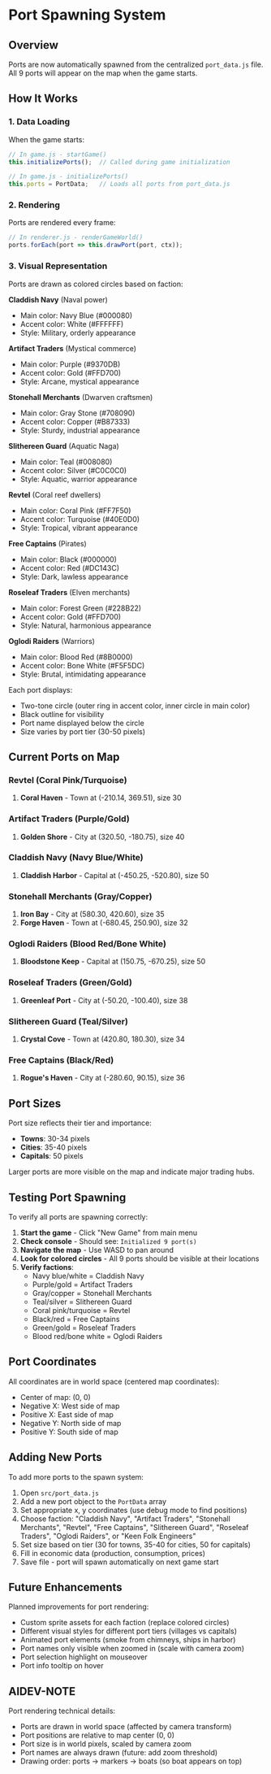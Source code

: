 # Port Spawning System

## Overview

Ports are now automatically spawned from the centralized `port_data.js` file. All 9 ports will appear on the map when the game starts.

## How It Works

### 1. Data Loading
When the game starts:
```javascript
// In game.js - startGame()
this.initializePorts();  // Called during game initialization

// In game.js - initializePorts()
this.ports = PortData;   // Loads all ports from port_data.js
```

### 2. Rendering
Ports are rendered every frame:
```javascript
// In renderer.js - renderGameWorld()
ports.forEach(port => this.drawPort(port, ctx));
```

### 3. Visual Representation

Ports are drawn as colored circles based on faction:

**Claddish Navy** (Naval power)
- Main color: Navy Blue (#000080)
- Accent color: White (#FFFFFF)
- Style: Military, orderly appearance

**Artifact Traders** (Mystical commerce)
- Main color: Purple (#9370DB)
- Accent color: Gold (#FFD700)
- Style: Arcane, mystical appearance

**Stonehall Merchants** (Dwarven craftsmen)
- Main color: Gray Stone (#708090)
- Accent color: Copper (#B87333)
- Style: Sturdy, industrial appearance

**Slithereen Guard** (Aquatic Naga)
- Main color: Teal (#008080)
- Accent color: Silver (#C0C0C0)
- Style: Aquatic, warrior appearance

**Revtel** (Coral reef dwellers)
- Main color: Coral Pink (#FF7F50)
- Accent color: Turquoise (#40E0D0)
- Style: Tropical, vibrant appearance

**Free Captains** (Pirates)
- Main color: Black (#000000)
- Accent color: Red (#DC143C)
- Style: Dark, lawless appearance

**Roseleaf Traders** (Elven merchants)
- Main color: Forest Green (#228B22)
- Accent color: Gold (#FFD700)
- Style: Natural, harmonious appearance

**Oglodi Raiders** (Warriors)
- Main color: Blood Red (#8B0000)
- Accent color: Bone White (#F5F5DC)
- Style: Brutal, intimidating appearance

Each port displays:
- Two-tone circle (outer ring in accent color, inner circle in main color)
- Black outline for visibility
- Port name displayed below the circle
- Size varies by port tier (30-50 pixels)

## Current Ports on Map

### Revtel (Coral Pink/Turquoise)
1. **Coral Haven** - Town at (-210.14, 369.51), size 30

### Artifact Traders (Purple/Gold)
1. **Golden Shore** - City at (320.50, -180.75), size 40

### Claddish Navy (Navy Blue/White)
1. **Claddish Harbor** - Capital at (-450.25, -520.80), size 50

### Stonehall Merchants (Gray/Copper)
1. **Iron Bay** - City at (580.30, 420.60), size 35
2. **Forge Haven** - Town at (-680.45, 250.90), size 32

### Oglodi Raiders (Blood Red/Bone White)
1. **Bloodstone Keep** - Capital at (150.75, -670.25), size 50

### Roseleaf Traders (Green/Gold)
1. **Greenleaf Port** - City at (-50.20, -100.40), size 38

### Slithereen Guard (Teal/Silver)
1. **Crystal Cove** - Town at (420.80, 180.30), size 34

### Free Captains (Black/Red)
1. **Rogue's Haven** - City at (-280.60, 90.15), size 36

## Port Sizes

Port size reflects their tier and importance:
- **Towns**: 30-34 pixels
- **Cities**: 35-40 pixels
- **Capitals**: 50 pixels

Larger ports are more visible on the map and indicate major trading hubs.

## Testing Port Spawning

To verify all ports are spawning correctly:

1. **Start the game** - Click "New Game" from main menu
2. **Check console** - Should see: `Initialized 9 port(s)`
3. **Navigate the map** - Use WASD to pan around
4. **Look for colored circles** - All 9 ports should be visible at their locations
5. **Verify factions**:
   - Navy blue/white = Claddish Navy
   - Purple/gold = Artifact Traders
   - Gray/copper = Stonehall Merchants
   - Teal/silver = Slithereen Guard
   - Coral pink/turquoise = Revtel
   - Black/red = Free Captains
   - Green/gold = Roseleaf Traders
   - Blood red/bone white = Oglodi Raiders

## Port Coordinates

All coordinates are in world space (centered map coordinates):
- Center of map: (0, 0)
- Negative X: West side of map
- Positive X: East side of map
- Negative Y: North side of map
- Positive Y: South side of map

## Adding New Ports

To add more ports to the spawn system:

1. Open `src/port_data.js`
2. Add a new port object to the `PortData` array
3. Set appropriate x, y coordinates (use debug mode to find positions)
4. Choose faction: "Claddish Navy", "Artifact Traders", "Stonehall Merchants", "Revtel", "Free Captains", "Slithereen Guard", "Roseleaf Traders", "Oglodi Raiders", or "Keen Folk Engineers"
5. Set size based on tier (30 for towns, 35-40 for cities, 50 for capitals)
6. Fill in economic data (production, consumption, prices)
7. Save file - port will spawn automatically on next game start

## Future Enhancements

Planned improvements for port rendering:
- Custom sprite assets for each faction (replace colored circles)
- Different visual styles for different port tiers (villages vs capitals)
- Animated port elements (smoke from chimneys, ships in harbor)
- Port names only visible when zoomed in (scale with camera zoom)
- Port selection highlight on mouseover
- Port info tooltip on hover

## AIDEV-NOTE

Port rendering technical details:
- Ports are drawn in world space (affected by camera transform)
- Port positions are relative to map center (0, 0)
- Port size is in world pixels, scaled by camera zoom
- Port names are always drawn (future: add zoom threshold)
- Drawing order: ports → markers → boats (so boat appears on top)

